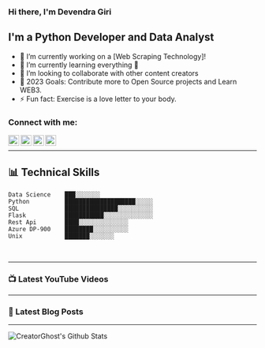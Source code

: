 ### Hi there, I'm Devendra Giri

## I'm a Python Developer and Data Analyst
- 🔭 I’m currently working on a [Web Scraping Technology]!
- 🌱 I’m currently learning everything 🤣
- 👯 I’m looking to collaborate with other content creators
- 🥅 2023 Goals: Contribute more to Open Source projects and Learn WEB3.
- ⚡ Fun fact: Exercise is a love letter to your body.

### Connect with me:


[<img align="left" alt="codeSTACKr | YouTube" width="22px" src="https://cdn.jsdelivr.net/npm/simple-icons@v3/icons/youtube.svg" />][youtube]
[<img align="left" alt="codeSTACKr | Twitter" width="22px" src="https://cdn.jsdelivr.net/npm/simple-icons@v3/icons/twitter.svg" />][twitter]
[<img align="left" alt="codeSTACKr | LinkedIn" width="22px" src="https://cdn.jsdelivr.net/npm/simple-icons@v3/icons/linkedin.svg" />][linkedin]
[<img align="left" alt="codeSTACKr | Instagram" width="22px" src="https://cdn.jsdelivr.net/npm/simple-icons@v3/icons/instagram.svg" />][instagram]


<br />

---

## 📊 Technical Skills
<!--START_SECTION:waka-->
```text
Data Science    ███░░░░░░░ 
Python          ████████████████████░░░░░ 
SQL             ███████████████░░░░░░░░░░ 
Flask           ███████████░░░░░░░░░░░░░░
Rest Api        ████░░░░░░░░░░░░░░ 
Azure DP-900 	████████░░░░░░░░░░
Unix         	███████░░░░░░░
```
<!--END_SECTION:waka-->
<br />

---

### 📺 Latest YouTube Videos

---

### 📕 Latest Blog Posts
<!-- BLOG-POST-LIST:START -->


---

<img align="left" alt="CreatorGhost's Github Stats" src="https://github-readme-stats.vercel.app/api?username=DevendraGiri06&show_icons=true&hide_border=true" />


[twitter]: https://twitter.com/devendraP11685274
[youtube]: https://www.youtube.com/
[instagram]: https://www.instagram.com/devendragiri0/
[linkedin]:https://www.linkedin.com/in/devendra-giri-a345321a1/
